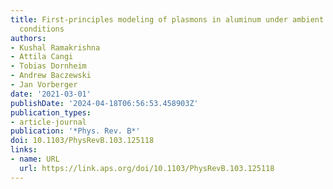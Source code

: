 ```yaml
---
title: First-principles modeling of plasmons in aluminum under ambient and extreme
  conditions
authors:
- Kushal Ramakrishna
- Attila Cangi
- Tobias Dornheim
- Andrew Baczewski
- Jan Vorberger
date: '2021-03-01'
publishDate: '2024-04-18T06:56:53.458903Z'
publication_types:
- article-journal
publication: '*Phys. Rev. B*'
doi: 10.1103/PhysRevB.103.125118
links:
- name: URL
  url: https://link.aps.org/doi/10.1103/PhysRevB.103.125118
---
```


